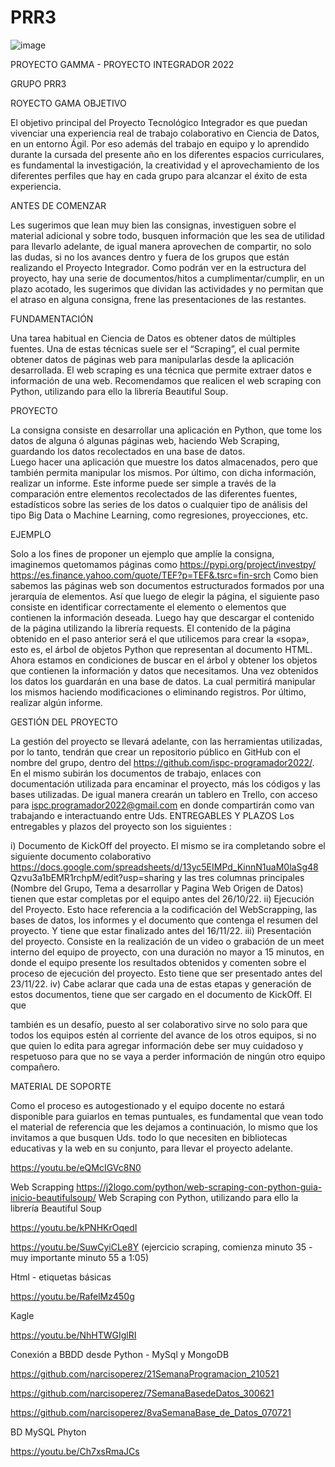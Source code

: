 # PRR3

![image](https://user-images.githubusercontent.com/85315145/198063362-6d1ed946-26cf-4e85-a7ec-27be35dfa0e0.png)

PROYECTO GAMMA -  PROYECTO  INTEGRADOR 2022


GRUPO PRR3 

ROYECTO GAMA 
OBJETIVO 

El objetivo principal del Proyecto Tecnológico Integrador es que puedan vivenciar una experiencia real de trabajo colaborativo en Ciencia de Datos, en un entorno Ágil. 
Por eso además del trabajo en equipo y lo aprendido durante la cursada del presente año en los diferentes espacios curriculares, es fundamental la investigación, la creatividad y el aprovechamiento de los diferentes perfiles que hay en cada grupo para alcanzar el éxito de esta experiencia. 

ANTES DE COMENZAR

Les sugerimos que lean muy bien las consignas, investiguen sobre el material adicional y sobre todo, busquen información que les sea de utilidad para llevarlo adelante, de igual manera aprovechen de compartir, no solo las dudas, si no los avances dentro y fuera de los grupos que están realizando el Proyecto Integrador. 
Como podrán ver en la estructura del proyecto, hay una serie de documentos/hitos a cumplimentar/cumplir, en un plazo acotado, les sugerimos que dividan las actividades y no permitan que el atraso en alguna consigna, frene las presentaciones de las restantes. 


FUNDAMENTACIÓN 

Una tarea habitual en Ciencia de Datos es obtener datos de múltiples fuentes. 
Una de estas técnicas suele ser el “Scraping”, el cual permite obtener datos de páginas web para manipularlas desde la aplicación desarrollada. 
El web scraping es una técnica que permite extraer datos e información de una web. Recomendamos que realicen el web scraping con Python, utilizando para ello la librería Beautiful Soup. 


PROYECTO 

La consigna consiste en desarrollar una aplicación en Python, que tome los datos de alguna ó algunas páginas web, haciendo Web Scraping, guardando los datos recolectados en una base de datos.  
Luego hacer una aplicación que muestre los datos almacenados, pero que también permita manipular los mismos. 
Por último, con dicha información, realizar un informe. Este informe puede ser simple a través de la comparación entre elementos recolectados de las diferentes fuentes, estadísticos sobre las series de los datos o cualquier tipo de análisis del tipo Big Data o Machine Learning, como regresiones, proyecciones, etc. 

EJEMPLO 

Solo a los fines de proponer un ejemplo que amplíe la consigna, imaginemos quetomamos páginas como  https://pypi.org/project/investpy/ https://es.finance.yahoo.com/quote/TEF?p=TEF&.tsrc=fin-srch 
Como bien sabemos las páginas web son documentos estructurados formados por una jerarquía de elementos. Así que luego de elegir la página, el siguiente paso consiste en identificar correctamente el elemento o elementos que contienen la información deseada. 
Luego hay que descargar el contenido de la página utilizando la librería requests. 
El contenido de la página obtenido en el paso anterior será el que utilicemos para crear la «sopa», esto es, el árbol de objetos Python que representan al documento HTML. 
Ahora estamos en condiciones de buscar en el árbol y obtener los objetos que contienen la información y datos que necesitamos. 
Una vez obtenidos los datos los guardarán en una base de datos.  La cual permitirá manipular los mismos haciendo modificaciones o eliminando registros. 
Por último, realizar algún informe. 

GESTIÓN DEL PROYECTO 

La gestión del proyecto se llevará adelante, con las herramientas utilizadas, por lo tanto, tendrán que crear un repositorio público en GitHub con el nombre del grupo, dentro del https://github.com/ispc-programador2022/. En el mismo subirán los documentos de trabajo, enlaces con documentación utilizada para encaminar el proyecto, más los códigos y las bases utilizadas. 
De igual manera crearán un tablero en Trello, con acceso para ispc.programador2022@gmail.com en donde compartirán como van trabajando e interactuando entre Uds. 
ENTREGABLES Y PLAZOS 
Los entregables y plazos del proyecto son los siguientes :

i)	Documento de KickOff del proyecto. El mismo se ira completando sobre el siguiente documento colaborativo
https://docs.google.com/spreadsheets/d/13yc5EIMPd_KinnN1uaM0laSg48 Qzvu3a1bEMR1rchpM/edit?usp=sharing y las tres columnas principales
(Nombre del Grupo, Tema a desarrollar y Pagina Web Origen de Datos) tienen que estar completas por el equipo antes del 26/10/22.
ii)	Ejecución del Proyecto. Esto hace referencia a la codificación del WebScrapping, las bases de datos, los informes y el documento que contenga el resumen del proyecto. Y tiene que estar finalizado antes del 16/11/22.
iii)	Presentación del proyecto. Consiste en la realización de un video o grabación de un meet interno del equipo de proyecto, con una duración no mayor a 15 minutos, en donde el equipo presente los resultados obtenidos y comenten sobre el proceso de ejecución del proyecto. Esto tiene que ser presentado antes del 23/11/22.
iv)	Cabe aclarar que cada una de estas etapas y generación de estos documentos, tiene que ser cargado en el documento de KickOff. El que

también es un desafío, puesto al ser colaborativo sirve no solo para que todos los equipos estén al corriente del avance de los otros equipos, si no que quien lo edita para agregar información debe ser muy cuidadoso y respetuoso para que no se vaya a perder información de ningún otro equipo compañero. 


MATERIAL DE SOPORTE 

Como el proceso es autogestionado y el equipo docente no estará disponible para guiarlos en temas puntuales, es fundamental que vean todo el material de referencia que les dejamos a continuación, lo mismo que los invitamos a que busquen Uds. todo lo que necesiten en bibliotecas educativas y la web en su conjunto, para llevar el proyecto adelante. 

https://youtu.be/eQMcIGVc8N0 

Web Scrapping 
https://j2logo.com/python/web-scraping-con-python-guia-inicio-beautifulsoup/ Web Scraping con Python, utilizando para ello la librería Beautiful Soup

https://youtu.be/kPNHKrOqedI 

https://youtu.be/SuwCyiCLe8Y  (ejercicio scraping, comienza minuto 35 - muy importante minuto 55 a 1:05) 

Html - etiquetas básicas 

https://youtu.be/RafelMz450g 

Kagle  

https://youtu.be/NhHTWGIglRI 

Conexión a BBDD desde Python - MySql y MongoDB 

https://github.com/narcisoperez/21SemanaProgramacion_210521 

https://github.com/narcisoperez/7SemanaBasedeDatos_300621 

https://github.com/narcisoperez/8vaSemanaBase_de_Datos_070721 

BD MySQL Phyton 

https://youtu.be/Ch7xsRmaJCs 



